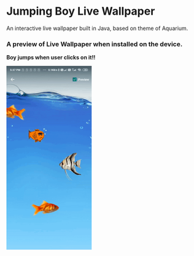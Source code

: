 # Jumping Boy Live Wallpaper
An interactive live wallpaper built in Java, based on theme of Aquarium.
### A preview of Live Wallpaper when installed on the device.
**Boy jumps when user clicks on it!!**

![LiveWallpaperPreview](https://github.com/Divya0319/JumpingBoyLiveWallpaper/blob/master/screenrecordings/LiveWallpaper-Preview.gif)
